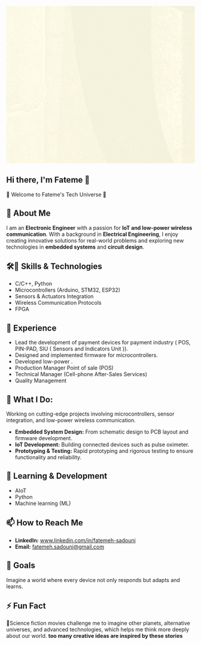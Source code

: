 
![profile banner](6FX.gif)
## Hi there, I'm Fateme 👋
🚀 Welcome to Fateme's Tech Universe 🌌

## 💬 About Me
I am an **Electronic Engineer** with a passion for **IoT and low-power wireless communication**. With a background in **Electrical Engineering**, I enjoy creating innovative solutions for real-world problems and exploring new technologies in **embedded systems** and **circuit design**.


## 🛠🌟 Skills & Technologies
- C/C++, Python
- Microcontrollers (Arduino, STM32, ESP32)
- Sensors & Actuators Integration
- Wireless Communication Protocols
- FPGA
## 💼 Experience
  - Lead the development of payment devices for payment industry ( POS, PIN-PAD, SIU ( Sensors and Indicators Unit )).
  - Designed and implemented firmware for microcontrollers.
  - Developed low-power .
  - Production Manager Point of sale (POS)
  - Technical Manager (Cell-phone After-Sales Services)
  - Quality Management

## 🔭 What I Do:
Working on cutting-edge projects involving microcontrollers, sensor integration, and low-power wireless communication.

- **Embedded System Design:** From schematic design to PCB layout and firmware development.
- **IoT Development:** Building connected devices such as pulse oximeter. 
- **Prototyping & Testing:** Rapid prototyping and rigorous testing to ensure functionality and reliability.

## 🌱 Learning & Development
- AIoT
- Python
- Machine learning (ML) 

## 📫 How to Reach Me
- **LinkedIn:** www.linkedin.com/in/fatemeh-sadouni
- **Email:** fatemeh.sadouni@gmail.com

## 🎯 Goals
Imagine a world where every device not only responds but adapts and learns.


## ⚡ Fun Fact
🌠Science fiction movies challenge me to imagine other planets, alternative universes, and advanced technologies, which helps me think more deeply about our world.
**too many creative ideas are inspired by these stories**



<!--
**fateme-sadouni/Fateme-Sadouni** is a ✨ _special_ ✨ repository because its `README.md` (this file) appears on your GitHub profile.

Here are some ideas to get you started:

- 🔭 I’m currently working on ...
- 🌱 I’m currently learning ...
- 👯 I’m looking to collaborate on ...
- 🤔 I’m looking for help with ...
- 💬 Ask me about ...
- 📫 How to reach me: ...
- 😄 Pronouns: ...
- ⚡ Fun fact: ...
-->
